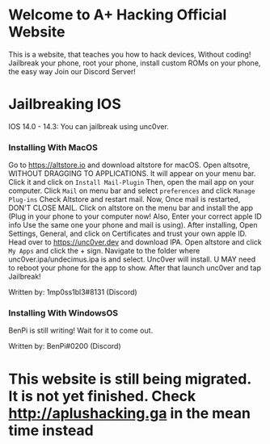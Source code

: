 # Welcome to A+ Hacking Official Website

This is a website, that teaches you how to hack devices, Without coding!
Jailbreak your phone, root your phone, install custom ROMs on your phone, the easy way
Join our Discord Server! [](url)

# Jailbreaking IOS
IOS 14.0 - 14.3: You can jailbreak using unc0ver. 
### Installing With MacOS
Go to https://altstore.io and download altstore for macOS. Open altsotre, WITHOUT DRAGGING TO APPLICATIONS. It will appear on your menu bar. Click it and
click on ```Install Mail-Plugin``` Then, open the mail app on your computer. Click ```Mail``` on menu bar and select ```preferences``` and click ```Manage Plug-ins```
Check Altstore and restart mail. Now, Once mail is restarted, DON'T CLOSE MAIL. Click on altstore on the menu bar and install the app (Plug in your phone to your computer now! Also, Enter your correct apple ID info Use the same one your phone and mail is using). After installing, Open Settings, General, and click on Certificates and trust your own apple ID. Head over to https://unc0ver.dev and download IPA. Open altstore and click ```My Apps``` and click the + sign. Navigate to the folder where unc0ver.ipa/undecimus.ipa is and select. Unc0ver will install. U MAY need to reboot your phone for the app to show. After that launch unc0ver and tap Jailbreak!

Written by: 1mp0ss1bl3#8131 (Discord)
### Installing With WindowsOS
BenPi is still writing! Wait for it to come out.

Written by: BenPi#0200 (Discord)
# This website is still being migrated. It is not yet finished. Check http://aplushacking.ga in the mean time instead
